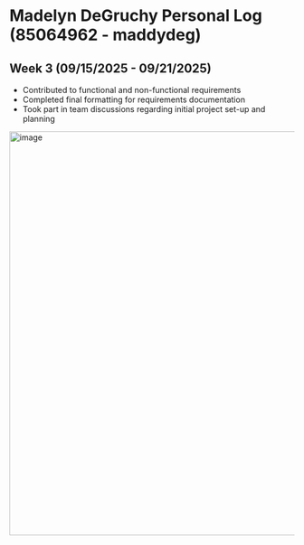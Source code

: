 # Madelyn DeGruchy Personal Log (85064962 - maddydeg)

## Week 3 (09/15/2025 - 09/21/2025)
- Contributed to functional and non-functional requirements
- Completed final formatting for requirements documentation
- Took part in team discussions regarding initial project set-up and planning
<img width="541" height="715" alt="image" src="https://github.com/user-attachments/assets/42eb790b-9142-45e9-815f-e3958843bb24" />


